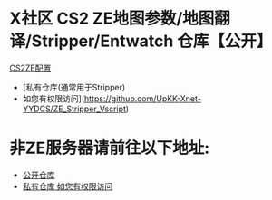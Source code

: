 # X社区 CS2 ZE地图参数/地图翻译/Stripper/Entwatch 仓库【公开】 #
[CS2ZE配置](https://github.com/UpKK-Xnet-YYDCS/UPKK_ZE_PUBLIC/tree/master/cs2)




- [私有仓库(通常用于Stripper) 
- 如您有权限访问](https://github.com/UpKK-Xnet-YYDCS/ZE_Stripper_Vscript)

# 非ZE服务器请前往以下地址:
- [公开仓库](https://github.com/UpKK-Xnet-YYDCS/GeneralMapcfg_Public)  
- [私有仓库 如您有权限访问](https://github.com/UpKK-Xnet-YYDCS/GeneralMapcfg)
